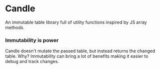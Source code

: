 # Candle

An immutable table library full of utility functions inspired by JS array methods.

### Immutability is power

Candle doesn't mutate the passed table, but instead returns the changed table.
Why? Immutability can bring a lot of benefits making it easier to debug and track changes.
